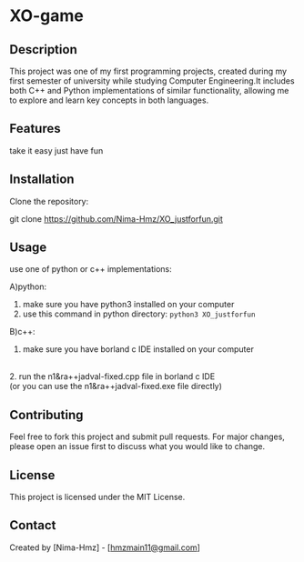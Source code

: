 # XO-game

## Description
This project was one of my first programming projects, created during my first semester of university while studying Computer Engineering.It includes both C++ and Python implementations of similar functionality, allowing me to explore and learn key concepts in both languages.

## Features
take it easy just have fun 

## Installation
Clone the repository:

   git clone https://github.com/Nima-Hmz/XO_justforfun.git	



## Usage
use one of python or c++ implementations:

A)python:
1. make sure you have python3 installed on your computer
2. use this command in python directory:
 ```python3 XO_justforfun``` 

B)c++:
<br>
1. make sure you have borland c IDE installed on your computer
<br>
2. run the n1&ra++jadval-fixed.cpp file in borland c IDE
<br>
(or you can use the n1&ra++jadval-fixed.exe file directly) 	

## Contributing
Feel free to fork this project and submit pull requests. For major changes, please open an issue first to discuss what you would like to change.

## License
This project is licensed under the MIT License.

## Contact
Created by [Nima-Hmz] - [hmzmain11@gmail.com]
